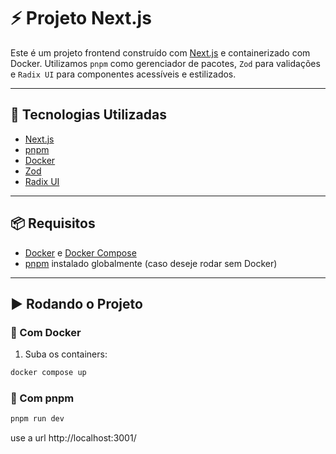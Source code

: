 # ⚡ Projeto Next.js

Este é um projeto frontend construído com [Next.js](https://nextjs.org/) e containerizado com Docker. Utilizamos `pnpm` como gerenciador de pacotes, `Zod` para validações e `Radix UI` para componentes acessíveis e estilizados.

---

## 🚀 Tecnologias Utilizadas

- [Next.js](https://nextjs.org/)
- [pnpm](https://pnpm.io/)
- [Docker](https://www.docker.com/)
- [Zod](https://zod.dev/)
- [Radix UI](https://www.radix-ui.com/)

---

## 📦 Requisitos

- [Docker](https://www.docker.com/) e [Docker Compose](https://docs.docker.com/compose/)
- [pnpm](https://pnpm.io/installation) instalado globalmente (caso deseje rodar sem Docker)

---

## ▶️ Rodando o Projeto

### 🔸 Com Docker

1. Suba os containers:

```bash
docker compose up
```

### 🔸 Com pnpm

```bash
pnpm run dev
```

use a url http://localhost:3001/
